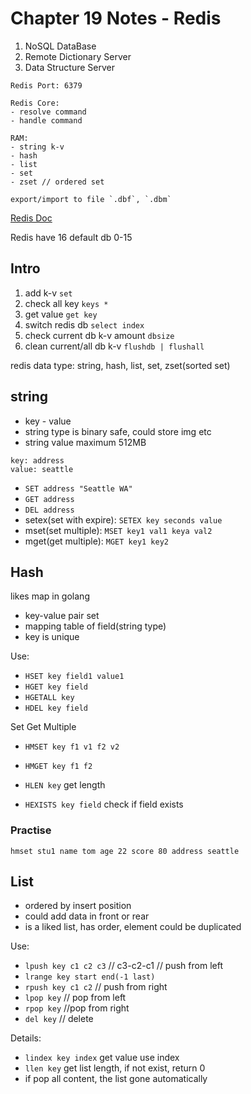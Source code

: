 # Chapter 19 Notes - Redis

1. NoSQL DataBase 
2. Remote Dictionary Server
3. Data Structure Server

```
Redis Port: 6379

Redis Core:
- resolve command
- handle command

RAM:
- string k-v
- hash
- list
- set
- zset // ordered set

export/import to file `.dbf`, `.dbm`
```

[Redis Doc](https://redisdoc.com)

Redis have 16 default db 0-15

## Intro
1. add k-v `set`
2. check all key `keys *`
3. get value `get key`
4. switch redis db `select index`
5. check current db k-v amount `dbsize`
6. clean current/all db k-v `flushdb | flushall`

redis data type: string, hash, list, set, zset(sorted set)

## string

- key - value
- string type is binary safe, could store img etc
- string value maximum 512MB

```
key: address
value: seattle

```
- `SET address "Seattle WA"`
- `GET address`
- `DEL address`
- setex(set with expire): `SETEX key seconds value`
- mset(set multiple): `MSET key1 val1 keya val2`
- mget(get multiple): `MGET key1 key2`

## Hash
likes map in golang

- key-value pair set
- mapping table of field(string type)
- key is unique

Use: 
- `HSET key field1 value1`  
- `HGET key field`    
- `HGETALL key`  
- `HDEL key field`

Set Get Multiple  
- `HMSET key f1 v1 f2 v2` 
- `HMGET key f1 f2`

- `HLEN key` get length
- `HEXISTS key field` check if field exists

### Practise
```redis
hmset stu1 name tom age 22 score 80 address seattle
```

## List

- ordered by insert position
- could add data in front or rear
- is a liked list, has order, element could be duplicated

Use:
- `lpush key c1 c2 c3` // c3-c2-c1 // push from left
- `lrange key start end(-1 last)`
- `rpush key c1 c2` // push from right
- `lpop key` // pop from left
- `rpop key` //pop from right
- `del key` // delete

Details:
- `lindex key index` get value use index
- `llen key` get list length, if not exist, return 0
- if pop all content, the list gone automatically
